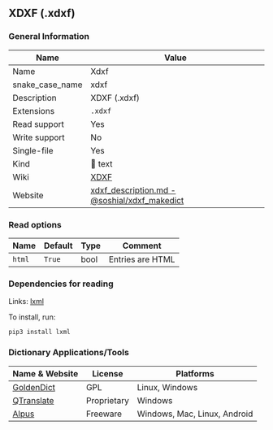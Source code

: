 
## XDXF (.xdxf) ##

### General Information ###
Name | Value
---- | -------
Name | Xdxf
snake_case_name | xdxf
Description | XDXF (.xdxf)
Extensions | `.xdxf`
Read support | Yes
Write support | No
Single-file | Yes
Kind | 📝 text
Wiki | [XDXF](https://en.wikipedia.org/wiki/XDXF)
Website | [xdxf_description.md - @soshial/xdxf_makedict](https://github.com/soshial/xdxf_makedict/blob/master/format_standard/xdxf_description.md)


### Read options ###
Name | Default | Type | Comment
---- | ------- | ---- | -------
`html` | `True` | bool | Entries are HTML


### Dependencies for reading ###
Links: [lxml](https://pypi.org/project/lxml)

To install, run:

    pip3 install lxml



### Dictionary Applications/Tools ###
Name & Website | License | Platforms
-------------- | ------- | ---------
[GoldenDict](http://goldendict.org/) | GPL | Linux, Windows
[QTranslate](https://quest-app.appspot.com/) | Proprietary | Windows
[Alpus](https://alpusapp.com/) | Freeware | Windows, Mac, Linux, Android
